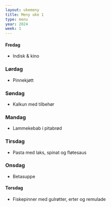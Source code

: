 ```yaml
---
layout: ukemeny
title: Meny uke 1
type: menu
year: 2024
week: 1
---
```


#### Fredag

- Indisk & kino

### Lørdag

- Pinnekjøtt

### Søndag

- Kalkun med tilbehør

### Mandag

- Lammekebab i pitabrød

### Tirsdag

- Pasta med laks, spinat og fløtesaus

### Onsdag

- Betasuppe

#### Torsdag

- Fiskepinner med gulrøtter, erter og remulade
